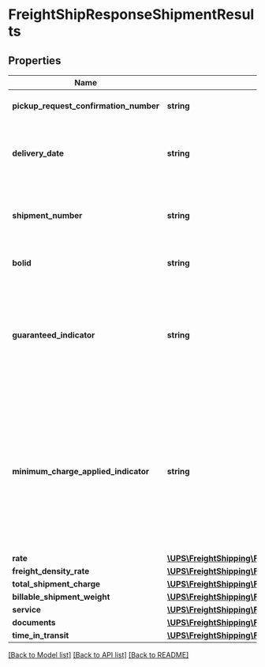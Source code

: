 # FreightShipResponseShipmentResults

## Properties
Name | Type | Description | Notes
------------ | ------------- | ------------- | -------------
**pickup_request_confirmation_number** | **string** | Shipment pickup number. | [optional] 
**delivery_date** | **string** | Estimated date that the shipment will be delivered.   Format: YYYYMMDD. | [optional] 
**shipment_number** | **string** | The shipment Number assigned to the shipment. | [optional] 
**bolid** | **string** | The retrieval key for the stored BOL. | [optional] 
**guaranteed_indicator** | **string** | This indicator indicates that the rate returned is guaranteed. Can only be returned if the billing option is prepaid. | [optional] 
**minimum_charge_applied_indicator** | **string** | This is an empty tag. The presence of the tag indicates the rate returned has a minimum charge applied to it. Can only be returned if the billing option is prepaid. | [optional] 
**rate** | [**\UPS\FreightShipping\FreightShipping\ShipmentResultsRate[]**](ShipmentResultsRate.md) |  | [optional] 
**freight_density_rate** | [**\UPS\FreightShipping\FreightShipping\ShipmentResultsFreightDensityRate**](ShipmentResultsFreightDensityRate.md) |  | [optional] 
**total_shipment_charge** | [**\UPS\FreightShipping\FreightShipping\ShipmentResultsTotalShipmentCharge**](ShipmentResultsTotalShipmentCharge.md) |  | [optional] 
**billable_shipment_weight** | [**\UPS\FreightShipping\FreightShipping\ShipmentResultsBillableShipmentWeight**](ShipmentResultsBillableShipmentWeight.md) |  | [optional] 
**service** | [**\UPS\FreightShipping\FreightShipping\ShipmentResultsService**](ShipmentResultsService.md) |  | [optional] 
**documents** | [**\UPS\FreightShipping\FreightShipping\ShipmentResultsDocuments**](ShipmentResultsDocuments.md) |  | [optional] 
**time_in_transit** | [**\UPS\FreightShipping\FreightShipping\ShipmentResultsTimeInTransit**](ShipmentResultsTimeInTransit.md) |  | [optional] 

[[Back to Model list]](../../README.md#documentation-for-models) [[Back to API list]](../../README.md#documentation-for-api-endpoints) [[Back to README]](../../README.md)

